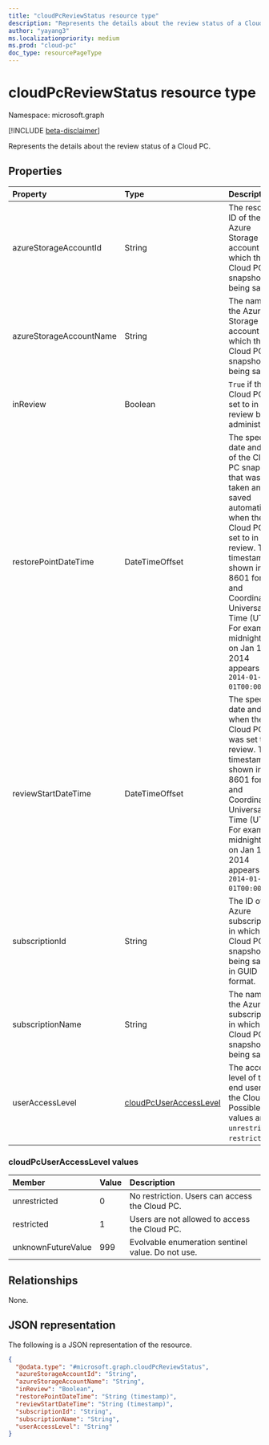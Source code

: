 ```yaml
---
title: "cloudPcReviewStatus resource type"
description: "Represents the details about the review status of a Cloud PC."
author: "yayang3"
ms.localizationpriority: medium
ms.prod: "cloud-pc"
doc_type: resourcePageType
---
```


# cloudPcReviewStatus resource type

Namespace: microsoft.graph

[!INCLUDE [beta-disclaimer](../../includes/beta-disclaimer.md)]

Represents the details about the review status of a Cloud PC.

## Properties
|Property|Type|Description|
|:---|:---|:---|
|azureStorageAccountId|String|The resource ID of the Azure Storage account in which the Cloud PC snapshot is being saved.|
|azureStorageAccountName|String|The name of the Azure Storage account in which the Cloud PC snapshot is being saved.|
|inReview|Boolean| `True` if the Cloud PC is set to in review by the administrator.|
|restorePointDateTime|DateTimeOffset|The specific date and time of the Cloud PC snapshot that was taken and saved automatically, when the Cloud PC is set to in review. The timestamp is shown in ISO 8601 format and Coordinated Universal Time (UTC). For example, midnight UTC on Jan 1, 2014 appears as `2014-01-01T00:00:00Z`.|
|reviewStartDateTime|DateTimeOffset|The specific date and time when the Cloud PC was set to in review. The timestamp is shown in ISO 8601 format and Coordinated Universal Time (UTC). For example, midnight UTC on Jan 1, 2014 appears as `2014-01-01T00:00:00Z`.|
|subscriptionId|String|The ID of the Azure subscription in which the Cloud PC snapshot is being saved, in GUID format.|
|subscriptionName|String|The name of the Azure subscription in which the Cloud PC snapshot is being saved.|
|userAccessLevel|[cloudPcUserAccessLevel](#cloudpcuseraccesslevel-values)|The access level of the end user on the Cloud PC. Possible values are: `unrestricted`, `restricted`.|

### cloudPcUserAccessLevel values

|Member|Value|Description|
|:---|:---|:---|
|unrestricted|0|No restriction. Users can access the Cloud PC.|
|restricted|1|Users are not allowed to access the Cloud PC.|
|unknownFutureValue|999|Evolvable enumeration sentinel value. Do not use.|


## Relationships
None.

## JSON representation
The following is a JSON representation of the resource.
<!-- {
  "blockType": "resource",
  "@odata.type": "microsoft.graph.cloudPcReviewStatus"
}
-->
``` json
{
  "@odata.type": "#microsoft.graph.cloudPcReviewStatus",
  "azureStorageAccountId": "String",
  "azureStorageAccountName": "String",
  "inReview": "Boolean",
  "restorePointDateTime": "String (timestamp)",
  "reviewStartDateTime": "String (timestamp)",
  "subscriptionId": "String",
  "subscriptionName": "String",
  "userAccessLevel": "String"
}
```

